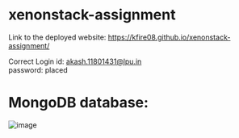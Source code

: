# xenonstack-assignment

Link to the deployed website: https://kfire08.github.io/xenonstack-assignment/

Correct Login id: akash.11801431@lpu.in</br>
                  password: placed
# MongoDB database:

![image](https://user-images.githubusercontent.com/43553695/175746748-de7e4121-cfce-45d7-a85c-07c651bab669.png)
